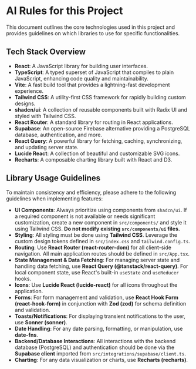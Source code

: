 # AI Rules for this Project

This document outlines the core technologies used in this project and provides guidelines on which libraries to use for specific functionalities.

## Tech Stack Overview

*   **React**: A JavaScript library for building user interfaces.
*   **TypeScript**: A typed superset of JavaScript that compiles to plain JavaScript, enhancing code quality and maintainability.
*   **Vite**: A fast build tool that provides a lightning-fast development experience.
*   **Tailwind CSS**: A utility-first CSS framework for rapidly building custom designs.
*   **shadcn/ui**: A collection of reusable components built with Radix UI and styled with Tailwind CSS.
*   **React Router**: A standard library for routing in React applications.
*   **Supabase**: An open-source Firebase alternative providing a PostgreSQL database, authentication, and more.
*   **React Query**: A powerful library for fetching, caching, synchronizing, and updating server state.
*   **Lucide React**: A collection of beautiful and customizable SVG icons.
*   **Recharts**: A composable charting library built with React and D3.

## Library Usage Guidelines

To maintain consistency and efficiency, please adhere to the following guidelines when implementing features:

*   **UI Components**: Always prioritize using components from `shadcn/ui`. If a required component is not available or needs significant customization, create a new component in `src/components/` and style it using Tailwind CSS. **Do not modify existing `src/components/ui` files.**
*   **Styling**: All styling must be done using **Tailwind CSS**. Leverage the custom design tokens defined in `src/index.css` and `tailwind.config.ts`.
*   **Routing**: Use **React Router (react-router-dom)** for all client-side navigation. All main application routes should be defined in `src/App.tsx`.
*   **State Management & Data Fetching**: For managing server state and handling data fetching, use **React Query (@tanstack/react-query)**. For local component state, use React's built-in `useState` and `useReducer` hooks.
*   **Icons**: Use **Lucide React (lucide-react)** for all icons throughout the application.
*   **Forms**: For form management and validation, use **React Hook Form (react-hook-form)** in conjunction with **Zod (zod)** for schema definition and validation.
*   **Toasts/Notifications**: For displaying transient notifications to the user, use **Sonner (sonner)**.
*   **Date Handling**: For any date parsing, formatting, or manipulation, use **date-fns**.
*   **Backend/Database Interactions**: All interactions with the backend database (PostgreSQL) and authentication should be done via the **Supabase client** imported from `src/integrations/supabase/client.ts`.
*   **Charting**: For any data visualization or charts, use **Recharts (recharts)**.